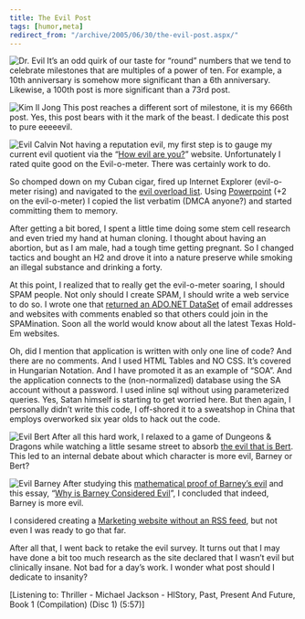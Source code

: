```yaml
---
title: The Evil Post
tags: [humor,meta]
redirect_from: "/archive/2005/06/30/the-evil-post.aspx/"
---
```


![Dr. Evil](https://haacked.com/assets/images/DrEvil.jpg) It’s an odd quirk of
our taste for “round” numbers that we tend to celebrate milestones that
are multiples of a power of ten. For example, a 10th anniversary is
somehow more significant than a 6th anniversary. Likewise, a 100th post
is more significant than a 73rd post.

![Kim Il Jong](https://haacked.com/assets/images/kimiljong.jpg) This post
reaches a different sort of milestone, it is my 666th post. Yes, this
post bears with it the mark of the beast. I dedicate this post to pure
eeeeevil.

![Evil Calvin](https://haacked.com/assets/images/evilCalvin.jpg) Not having a
reputation evil, my first step is to gauge my current evil quotient via
the “[How evil are you?](http://home.att.net/~slugbutter/evil/)”
website. Unfortunately I rated quite good on the Evil-o-meter. There was
certainly work to do.

So chomped down on my Cuban cigar, fired up Internet Explorer
(evil-o-meter rising) and navigated to the [evil overload
list](http://www.eviloverlord.com/lists/overlord.html). Using
[Powerpoint](http://www.wired.com/wired/archive/11.09/ppt2.html) (+2 on
the evil-o-meter) I copied the list verbatim (DMCA anyone?) and started
committing them to memory.

After getting a bit bored, I spent a little time doing some stem cell
research and even tried my hand at human cloning. I thought about having
an abortion, but as I am male, had a tough time getting pregnant. So I
changed tactics and bought an H2 and drove it into a nature preserve
while smoking an illegal substance and drinking a forty.

At this point, I realized that to really get the evil-o-meter soaring, I
should SPAM people. Not only should I create SPAM, I should write a web
service to do so. I wrote one that [returned an ADO.NET
DataSet](http://www.hanselman.com/blog/ReturningDataSetsFromWebServicesIsTheSpawnOfSatanAndRepresentsAllThatIsTrulyEvilInTheWorld.aspx)
of email addresses and websites with comments enabled so that others
could join in the SPAMination. Soon all the world would know about all
the latest Texas Hold-Em websites.

Oh, did I mention that application is written with only one line of
code? And there are no comments. And I used HTML Tables and NO CSS. It’s
covered in Hungarian Notation. And I have promoted it as an example of
“SOA”. And the application connects to the (non-normalized) database
using the SA account without a password. I used inline sql without using
parameterized queries. Yes, Satan himself is starting to get worried
here. But then again, I personally didn’t write this code, I off-shored
it to a sweatshop in China that employs overworked six year olds to hack
out the code.

![Evil Bert](https://haacked.com/assets/images/EvilBert.jpg) After all this hard
work, I relaxed to a game of Dungeons & Dragons while watching a little
sesame street to absorb [the evil that is
Bert](http://www.bertisevil.tv/index2.htm). This led to an internal
debate about which character is more evil, Barney or Bert?

![Evil Barney](https://haacked.com/assets/images/evilBarney.jpg) After studying
this [mathematical proof of Barney’s
evil](http://www.geocities.com/h2lee/barney.html) and this essay, “[Why
is Barney Considered Evil](http://www.vitriol.com/barney.html)”, I
concluded that indeed, Barney is more evil.

I considered creating a [Marketing website without an RSS
feed](http://radio.weblogs.com/0001011/2005/02/19.html#a9456), but not
even I was ready to go that far.

After all that, I went back to retake the evil survey. It turns out that
I may have done a bit too much research as the site declared that I
wasn’t evil but clinically insane. Not bad for a day’s work. I wonder
what post should I dedicate to insanity?

[Listening to: Thriller - Michael Jackson - HIStory, Past, Present And
Future, Book 1 (Compilation) (Disc 1) (5:57)]

